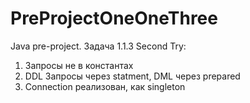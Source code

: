 # PreProjectOneOneThree
Java pre-project. Задача 1.1.3
Second Try:
1. Запросы не в константах
2. DDL Запросы через statment, DML через prepared
3. Сonnection реализован, как singleton
